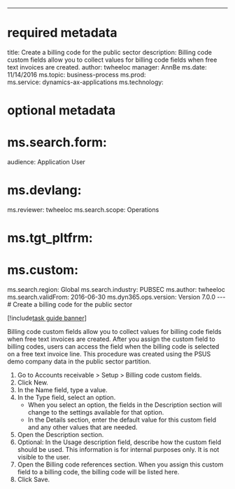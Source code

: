 --- 
# required metadata 
 
title: Create a billing code for the public sector
description: Billing code custom fields allow you to collect values for billing code fields when free text invoices are created. 
author: twheeloc
manager: AnnBe 
ms.date: 11/14/2016
ms.topic: business-process 
ms.prod:  
ms.service: dynamics-ax-applications 
ms.technology:  
 
# optional metadata 
 
# ms.search.form:   
audience: Application User 
# ms.devlang:  
ms.reviewer: twheeloc
ms.search.scope: Operations 
# ms.tgt_pltfrm:  
# ms.custom:  
ms.search.region: Global
ms.search.industry: PUBSEC
ms.author: twheeloc
ms.search.validFrom: 2016-06-30 
ms.dyn365.ops.version: Version 7.0.0 
---# Create a billing code for the public sector

[!include[task guide banner](../../includes/task-guide-banner.md)]

Billing code custom fields allow you to collect values for billing code fields when free text invoices are created. After you assign the custom field to billing codes, users can access the field when the billing code is selected on a free text invoice line. This procedure was created using the PSUS demo company data in the public sector partition.

1. Go to Accounts receivable > Setup > Billing code custom fields.
2. Click New.
3. In the Name field, type a value.
4. In the Type field, select an option.
    * When you select an option, the fields in the Description section will change to the settings available for that option.  
    * In the Details section, enter the default value for this custom field and any other values that are needed.  
5. Open the Description section.
6. Optional: In the Usage description field, describe how the custom field should be used. This information is for internal purposes only. It is not visible to the user.
7. Open the Billing code references section. When you assign this custom field to a billing code, the billing code will be listed here.
8. Click Save.

